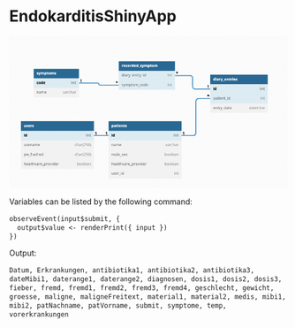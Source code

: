 # EndokarditisShinyApp

![Database diagram](images/db.png)

Variables can be listed by the following command:

    observeEvent(input$submit, {
      output$value <- renderPrint({ input })
    })

Output:

    Datum, Erkrankungen, antibiotika1, antibiotika2, antibiotika3, dateMibi1, daterange1, daterange2, diagnosen, dosis1, dosis2, dosis3, fieber, fremd, fremd1, fremd2, fremd3, fremd4, geschlecht, gewicht, groesse, maligne, maligneFreitext, material1, material2, medis, mibi1, mibi2, patNachname, patVorname, submit, symptome, temp, vorerkrankungen
